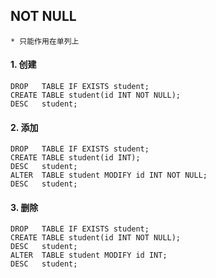 
## NOT NULL
```
* 只能作用在单列上
```

#### 1. 创建
```
DROP   TABLE IF EXISTS student;
CREATE TABLE student(id INT NOT NULL);
DESC   student;
```

#### 2. 添加
```
DROP   TABLE IF EXISTS student;
CREATE TABLE student(id INT);
DESC   student;
ALTER  TABLE student MODIFY id INT NOT NULL;
DESC   student;
```

#### 3. 删除
```
DROP   TABLE IF EXISTS student;
CREATE TABLE student(id INT NOT NULL);
DESC   student;
ALTER  TABLE student MODIFY id INT;
DESC   student;
```
